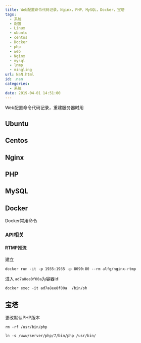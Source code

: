 ```yaml
---
title: Web配置命令代码记录，Nginx，PHP，MySQL，Docker，宝塔
tags:
  - 系统
  - 配置
  - Linux
  - ubuntu
  - centos
  - Docker
  - php
  - web
  - Nginx
  - mysql
  - lnmp
  - mingling
url: NaN.html
id: .nan
categories:
  - 系统
date: 2019-04-01 14:51:00
---
```


Web配置命令代码记录，重建服务器时用

Ubuntu
------

Centos
------

Nginx
-----

PHP
---

MySQL
-----

Docker
------

Docker常用命令

### API相关

#### RTMP推流

建立

    docker run -it -p 1935:1935 -p 8090:80 --rm alfg/nginx-rtmp

进入 `ad7a8ee8f00a`为容器id

    docker exec -it ad7a8ee8f00a  /bin/sh

宝塔
--

更改默认PHP版本

    rm -rf /usr/bin/php
    
    ln -s /www/server/php/7/bin/php /usr/bin/